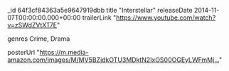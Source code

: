 
_id
64f3cf84363a5e9647919dbb
title
"Interstellar"
releaseDate
2014-11-07T00:00:00.000+00:00
trailerLink
"https://www.youtube.com/watch?v=zSWdZVtXT7E"

genres
Crime, Drama

posterUrl
"https://m.media-amazon.com/images/M/MV5BZjdkOTU3MDktN2IxOS00OGEyLWFmMj…"

